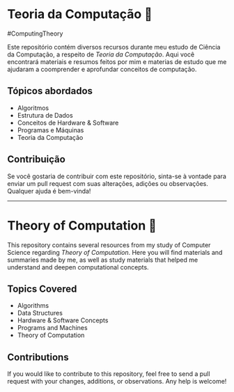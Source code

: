 # Teoria da Computação 🤖
#ComputingTheory 

Este repositório contém diversos recursos durante meu estudo de Ciência da Computação, a respeito de *Teoria da Computação*. Aqui você encontrará materiais e resumos feitos por mim e materias de estudo que me ajudaram a coomprender e aprofundar conceitos de computação.

## Tópicos abordados

- Algoritmos
- Estrutura de Dados
- Conceitos de Hardware & Software
- Programas e Máquinas
- Teoria da Computação

## Contribuição

Se você gostaria de contribuir com este repositório, sinta-se à vontade para enviar um pull request com suas alterações, adições ou observações. Qualquer ajuda é bem-vinda!

---

# Theory of Computation 🤖

This repository contains several resources from my study of Computer Science regarding _Theory of Computation_. Here you will find materials and summaries made by me, as well as study materials that helped me understand and deepen computational concepts.

## Topics Covered

-   Algorithms
-   Data Structures
-   Hardware & Software Concepts
-   Programs and Machines
-   Theory of Computation

## Contributions

If you would like to contribute to this repository, feel free to send a pull request with your changes, additions, or observations. Any help is welcome!
